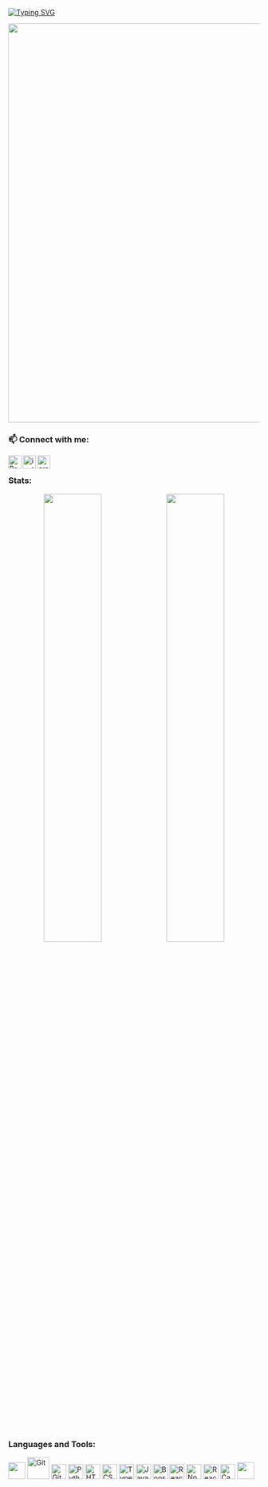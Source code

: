 
<a align="center" href="https://github.com/ryo-ma/github-profile-trophy">
  
[![Typing SVG](https://readme-typing-svg.herokuapp.com?size=19&duration=5001&color=dc143c&background=FF1F0000&center=false&vCenter=true&lines=I'm+Rroderickk;+Aka+@CheatModes4;I+use+Arch+by+the+way+%F0%9F%90%B1%E2%80%8D%F0%9F%91%A4)](https://git.io/typing-svg)

  <img width=800 src="https://github-profile-trophy.vercel.app/?username=rroderickk&column=8&theme=gruvbox&no-frame=true"/>
</a>



### 📫 Connect with me:
<div align="left"> 

[<img align="left" alt="RodrigoMoreno | LinkedIn" width="26px" src="https://www.vectorlogo.zone/logos/linkedin/linkedin-icon.svg" />][linkedin]
[<img align="left" alt="insta | Instagram" width="26px" src="https://www.vectorlogo.zone/logos/instagram/instagram-icon.svg" />][instagram]
[<img align="left" alt="gmail | Mailto" width="26px" src="https://www.vectorlogo.zone/logos/gmail/gmail-icon.svg" />][gmail]

</div>

<br/>

### Stats:

<div align="center">
  <img width="48%" src="https://github-readme-stats.vercel.app/api?username=rroderickk&show_icons=true&theme=tokyonight" />
  <img width="48%" src="https://github-readme-streak-stats.herokuapp.com/?user=rroderickk&theme=tokyonight" />
</div>

### Languages and Tools:

<div align="left"> 
  <img src="https://media2.giphy.com/media/QssGEmpkyEOhBCb7e1/giphy.gif?cid=ecf05e47a0n3gi1bfqntqmob8g9aid1oyj2wr3ds3mg700bl&rid=giphy.gif" width = 34px> 
  <img alt="Git" width="44px" src="https://nodejs.org/static/images/logo.svg">
  <img alt="Git" width="30px" src="https://www.vectorlogo.zone/logos/git-scm/git-scm-icon.svg">
  <img alt="Python" width="30px" src="https://www.vectorlogo.zone/logos/python/python-icon.svg">
  <img alt="HTML5" width="30px" src="https://www.vectorlogo.zone/logos/w3_html5/w3_html5-icon.svg">
  <img alt="CSS3" width="30px" src="https://www.logolynx.com/images/logolynx/s_0d/0d35ef6c8d4fdaf0590228404dc6448b.png">
  <img alt="Typescript" width="30px" src="https://www.vectorlogo.zone/logos/typescriptlang/typescriptlang-icon.svg">
  <img alt="Javascript" width="30px" src="https://upload.wikimedia.org/wikipedia/commons/thumb/9/99/Unofficial_JavaScript_logo_2.svg/1200px-Unofficial_JavaScript_logo_2.svg.png">
  <img alt="Boostrap" width="30px" src="https://www.vectorlogo.zone/logos/getbootstrap/getbootstrap-icon.svg">
  <img alt="ReactBoostrap" width="30px" src="https://mpng.subpng.com/20180531/sas/kisspng-bootstrap-react-software-framework-javascript-fron-5b0f9b1ab26fd7.9058729715277494027309.jpg">
  <img alt="NodeJS" width="30px" src="https://camo.githubusercontent.com/288cace72126df58aaeaa75627898785885858d54b03cb15ea3353a515642204/68747470733a2f2f7777772e766563746f726c6f676f2e7a6f6e652f6c6f676f732f6e6f64656a732f6e6f64656a732d69636f6e2e737667">
  <img  alt="React" width="30px" src="https://www.vectorlogo.zone/logos/reactjs/reactjs-icon.svg">
  <img  alt="Canva" width="30px" src="https://www.vectorlogo.zone/logos/canva/canva-icon.svg">
  <img src="https://media2.giphy.com/media/QssGEmpkyEOhBCb7e1/giphy.gif?cid=ecf05e47a0n3gi1bfqntqmob8g9aid1oyj2wr3ds3mg700bl&rid=giphy.gif" width = 34px> 
</div>

<br/>

[instagram]: https://instagram.com/rodrigomorenop
[linkedin]: https://linkedin.com/in/rodrigo-moreno-rr
[gmail]: mailto:rroderickk@gmail.com

[//]: <> (<p align="center">  <img width="660" src="https://github-profile-trophy.vercel.app/?username=rroderickk&theme=onedark"> </p>)
